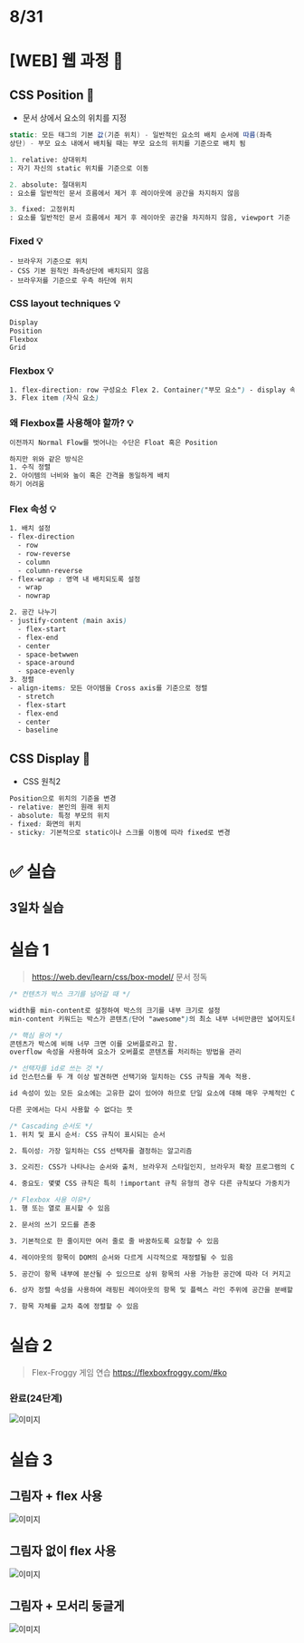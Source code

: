 # 8/31

# [WEB] 웹 과정 📝

## **CSS Position** 💭

- 문서 상에서 요소의 위치를 지정

```cs
static: 모든 태그의 기본 값(기준 위치) - 일반적인 요소의 배치 순서에 따름(좌측
상단) - 부모 요소 내에서 배치될 때는 부모 요소의 위치를 기준으로 배치 됨
```

```py
1. relative: 상대위치
: 자기 자신의 static 위치를 기준으로 이동

2. absolute: 절대위치
: 요소를 일반적인 문서 흐름에서 제거 후 레이아웃에 공간을 차지하지 않음

3. fixed: 고정위치
: 요소를 일반적인 문서 흐름에서 제거 후 레이아웃 공간을 차지하지 않음, viewport 기준
```

### Fixed 💡

```
- 브라우저 기준으로 위치
- CSS 기본 원칙인 좌측상단에 배치되지 않음
- 브라우저를 기준으로 우측 하단에 위치
```

### CSS layout techniques 💡

```CSS
Display
Position
Flexbox
Grid
```

### Flexbox 💡

```css
1. flex-direction: row 구성요소 Flex 2. Container("부모 요소") - display 속성을 flex 혹은 inline-flex로 지정;
3. Flex item (자식 요소)
```

### 왜 Flexbox를 사용해야 할까? 💡

```css
이전까지 Normal Flow를 벗어나는 수단은 Float 혹은 Position

하지만 위와 같은 방식은
1. 수직 정렬
2. 아이템의 너비와 높이 혹은 간격을 동일하게 배치
하기 어려움
```

### Flex 속성 💡

```css
1. 배치 설정
- flex-direction
  - row
  - row-reverse
  - column
  - column-reverse
- flex-wrap : 영역 내 배치되도록 설정
  - wrap
  - nowrap

2. 공간 나누기
- justify-content (main axis)
  - flex-start
  - flex-end
  - center
  - space-betwwen
  - space-around
  - space-evenly
3. 정렬
- align-items: 모든 아이템을 Cross axis를 기준으로 정렬
  - stretch
  - flex-start
  - flex-end
  - center
  - baseline
```

## **CSS Display** 💭

- CSS 원칙2

```css
Position으로 위치의 기준을 변경
- relative: 본인의 원래 위치
- absolute: 특정 부모의 위치
- fixed: 화면의 위치
- sticky: 기본적으로 static이나 스크롤 이동에 따라 fixed로 변경
```

# ✅ 실습

## 3일차 실습

# 실습 1

> https://web.dev/learn/css/box-model/ 문서 정독

```css
/* 컨텐츠가 박스 크기를 넘어갈 때 */

width를 min-content로 설정하여 박스의 크기를 내부 크기로 설정
min-content 키워드는 박스가 콘텐츠(단어 "awesome")의 최소 내부 너비만큼만 넓어지도록 지시
```

```css
/* 핵심 용어 */
콘텐츠가 박스에 비해 너무 크면 이를 오버플로라고 함.
overflow 속성을 사용하여 요소가 오버플로 콘텐츠를 처리하는 방법을 관리
```

```css
/* 선택자를 id로 쓰는 것 */
id 인스턴스를 두 개 이상 발견하면 선택기와 일치하는 CSS 규칙을 계속 적용.

id 속성이 있는 모든 요소에는 고유한 값이 있어야 하므로 단일 요소에 대해 매우 구체적인 CSS를 작성하지 않는 한 id 선택기로 스타일을 적용하는 것은 재사용할 수 없음을 의미하므로 피하는게 좋음

다른 곳에서는 다시 사용할 수 없다는 뜻
```

```css
/* Cascading 순서도 */
1. 위치 및 표시 순서: CSS 규칙이 표시되는 순서

2. 특이성: 가장 일치하는 CSS 선택자를 결정하는 알고리즘

3. 오리진: CSS가 나타나는 순서와 출처, 브라우저 스타일인지, 브라우저 확장 프로그램의 CSS인지, 작성한 CSS인지 여부

4. 중요도: 몇몇 CSS 규칙은 특히 !important 규칙 유형의 경우 다른 규칙보다 가중치가 더 높다
```

```css
/* Flexbox 사용 이유*/
1. 행 또는 열로 표시할 수 있음

2. 문서의 쓰기 모드를 존중

3. 기본적으로 한 줄이지만 여러 줄로 줄 바꿈하도록 요청할 수 있음

4. 레이아웃의 항목이 DOM의 순서와 다르게 시각적으로 재정렬될 수 있음

5. 공간이 항목 내부에 분산될 수 있으므로 상위 항목의 사용 가능한 공간에 따라 더 커지고 작아짐

6. 상자 정렬 속성을 사용하여 래핑된 레이아웃의 항목 및 플렉스 라인 주위에 공간을 분배할 수 있음

7. 항목 자체를 교차 축에 정렬할 수 있음
```

# 실습 2

> Flex-Froggy 게임 연습
> https://flexboxfroggy.com/#ko

### 완료(24단계)

![이미지](./flex-froggy%20%EC%99%84%EB%A3%8C.png)

# 실습 3

## 그림자 + flex 사용

![이미지](./%EC%8B%A4%EC%8A%B51%20%EA%B7%B8%EB%A6%BC%EC%9E%90.png)

## 그림자 없이 flex 사용

![이미지](./%EC%8B%A4%EC%8A%B52%20flex.png)

## 그림자 + 모서리 둥글게

![이미지](./%EC%8B%A4%EC%8A%B53%20border-radius.png)
